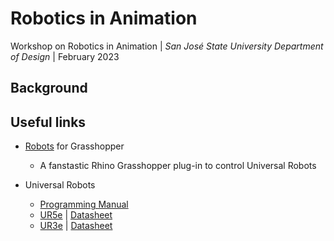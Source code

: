 # Robotics in Animation
Workshop on Robotics in Animation | _San José State University Department of Design_ | February 2023


## Background

## Useful links

- [Robots](https://github.com/visose/Robots) for Grasshopper
  - A fanstastic Rhino Grasshopper plug-in to control Universal Robots
  
- Universal Robots
  - [Programming Manual](https://s3-eu-west-1.amazonaws.com/ur-support-site/105198/scriptManual_SW5.10.pdf)
  - [UR5e](https://www.universal-robots.com/products/ur5-robot/) | [Datasheet](https://www.universal-robots.com/media/1807465/ur5e-rgb-fact-sheet-landscape-a4.pdf)
  - [UR3e](https://www.universal-robots.com/products/ur3-robot/) | [Datasheet](https://www.universal-robots.com/media/1807464/ur3e-rgb-fact-sheet-landscape-a4.pdf)
